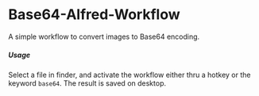 Base64-Alfred-Workflow
======================

A simple workflow to convert images to Base64 encoding. 
##### Usage
Select a file in finder, and activate the workflow either thru a hotkey or the keyword `base64`.
The result is saved on desktop.

